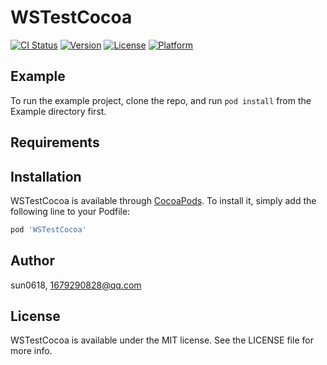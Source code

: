 # WSTestCocoa

[![CI Status](https://img.shields.io/travis/sun0618/WSTestCocoa.svg?style=flat)](https://travis-ci.org/sun0618/WSTestCocoa)
[![Version](https://img.shields.io/cocoapods/v/WSTestCocoa.svg?style=flat)](https://cocoapods.org/pods/WSTestCocoa)
[![License](https://img.shields.io/cocoapods/l/WSTestCocoa.svg?style=flat)](https://cocoapods.org/pods/WSTestCocoa)
[![Platform](https://img.shields.io/cocoapods/p/WSTestCocoa.svg?style=flat)](https://cocoapods.org/pods/WSTestCocoa)

## Example

To run the example project, clone the repo, and run `pod install` from the Example directory first.

## Requirements

## Installation

WSTestCocoa is available through [CocoaPods](https://cocoapods.org). To install
it, simply add the following line to your Podfile:

```ruby
pod 'WSTestCocoa'
```

## Author

sun0618, 1679290828@qq.com

## License

WSTestCocoa is available under the MIT license. See the LICENSE file for more info.
